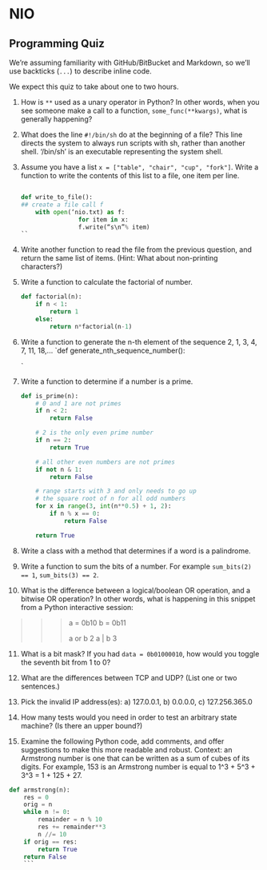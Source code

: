 # NIO


Programming Quiz
----------------

We’re assuming familiarity with GitHub/BitBucket and Markdown, so we’ll use backticks (`...`) to describe inline code.

We expect this quiz to take about one to two hours.


1. How is `**` used as a unary operator in Python? In other words, when you see someone make a call to a function, `some_func(**kwargs)`, what is generally happening?


2. What does the line `#!/bin/sh` do at the beginning of a file?
This line directs the system to always run scripts with sh, rather than another shell. ‘/bin/sh’ is an executable representing the system shell.
3. Assume you have a list `x = ["table", "chair", "cup", "fork"]`. Write a function to write the contents of this list to a file, one item per line.

	```python

	def write_to_file():
	## create a file call f
		with open(‘nio.txt) as f:
            		for item in x:
		        	f.write(“s\n”% item)
	``


4. Write another function to read the file from the previous question, and return the same list of items. (Hint: What about non-printing characters?)


5. Write a function to calculate the factorial of number.
	``` python
	def factorial(n):
		if n < 1:
			return 1
		else:
			return n*factorial(n-1)
	```


6. Write a function to generate the n-th element of the sequence 2, 1, 3, 4, 7, 11, 18,...
	`def generate_nth_sequence_number():


	`


7. Write a function to determine if a number is a prime.
	``` python
	def is_prime(n):
	    # 0 and 1 are not primes
	    if n < 2:
	        return False

	    # 2 is the only even prime number
	    if n == 2:
	        return True

	    # all other even numbers are not primes
	    if not n & 1:
	        return False

	    # range starts with 3 and only needs to go up
	    # the square root of n for all odd numbers
	    for x in range(3, int(n**0.5) + 1, 2):
	        if n % x == 0:
	            return False

	    return True
	```


8. Write a class with a method that determines if a word is a palindrome.


9. Write a function to sum the bits of a number. For example `sum_bits(2) == 1`, `sum_bits(3) == 2`.


10. What is the difference between a logical/boolean OR operation, and a bitwise OR operation? In other words, what is happening in this snippet from a Python interactive session:

>>> a = 0b10
>>> b = 0b11
>>>
>>> a or b
2
>>> a | b
3


11. What is a bit mask? If you had `data = 0b01000010`, how would you toggle the seventh bit from 1 to 0?


12. What are the differences between TCP and UDP? (List one or two sentences.)


13. Pick the invalid IP address(es): a) 127.0.0.1,  b) 0.0.0.0,  c) 127.256.365.0


14. How many tests would you need in order to test an arbitrary state machine? (Is there an upper bound?)


15. Examine the following Python code, add comments, and offer suggestions to make this more readable and robust. Context: an Armstrong number is one that can be written as a sum of cubes of its digits. For example, 153 is an Armstrong number is equal to 1^3 + 5^3 + 3^3 = 1 + 125 + 27.

``` python
def armstrong(n):
    res = 0
    orig = n
    while n != 0:
        remainder = n % 10
        res += remainder**3
        n //= 10
    if orig == res:
        return True
    return False
    ```
